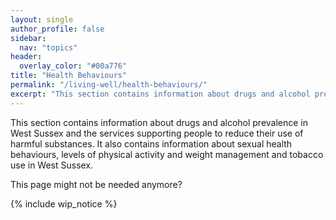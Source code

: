 ```yaml
---
layout: single
author_profile: false
sidebar:
  nav: "topics"
header:
  overlay_color: "#00a776"
title: "Health Behaviours"
permalink: "/living-well/health-behaviours/"
excerpt: "This section contains information about drugs and alcohol prevalence in West Sussex and the services supporting people to reduce their use of harmful substances. It also contains information about sexual health behaviours, levels of physical activity and weight management and tobacco use in West Sussex."
---
```


This section contains information about drugs and alcohol prevalence in West Sussex and the services supporting people to reduce their use of harmful substances. It also contains information about sexual health behaviours, levels of physical activity and weight management and tobacco use in West Sussex.

This page might not be needed anymore?

{% include wip_notice %}